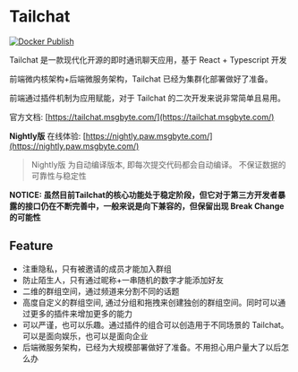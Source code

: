 # Tailchat

[![Docker Publish](https://github.com/msgbyte/tailchat/actions/workflows/docker-publish.yml/badge.svg)](https://github.com/msgbyte/tailchat/actions/workflows/docker-publish.yml)

Tailchat 是一款现代化开源的即时通讯聊天应用，基于 React + Typescript 开发

前端微内核架构+后端微服务架构，Tailchat 已经为集群化部署做好了准备。

前端通过插件机制为应用赋能，对于 Tailchat 的二次开发来说非常简单且易用。

官方文档: [https://tailchat.msgbyte.com/](https://tailchat.msgbyte.com/)

**Nightly版** 在线体验: [https://nightly.paw.msgbyte.com/](https://nightly.paw.msgbyte.com/)

> Nightly版 为自动编译版本, 即每次提交代码都会自动编译。
> 不保证数据的可靠性与稳定性 

**NOTICE: 虽然目前Tailchat的核心功能处于稳定阶段，但它对于第三方开发者暴露的接口仍在不断完善中，一般来说是向下兼容的，但保留出现 Break Change的可能性**

## Feature

- 注重隐私，只有被邀请的成员才能加入群组
- 防止陌生人，只有通过昵称+一串随机的数字才能添加好友
- 二维的群组空间，通过频道来分割不同的话题
- 高度自定义的群组空间, 通过分组和拖拽来创建独创的群组空间。同时可以通过更多的插件来增加更多的能力
- 可以严谨，也可以乐趣。通过插件的组合可以创造用于不同场景的 Tailchat。可以是面向娱乐，也可以是面向企业
- 后端微服务架构，已经为大规模部署做好了准备。不用担心用户量大了以后怎么办
